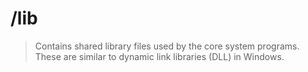 # /lib

> Contains shared library files used by the core system programs. These are similar to dynamic link libraries (DLL) in Windows.

